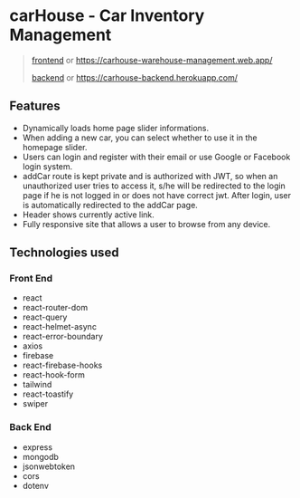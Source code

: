# carHouse - Car Inventory Management

> [frontend](https://carhouse-warehouse-management.web.app/)
> or https://carhouse-warehouse-management.web.app/
>
> [backend](https://carhouse-backend.herokuapp.com/)
> or https://carhouse-backend.herokuapp.com/

## Features

- Dynamically loads home page slider informations.
- When adding a new car, you can select whether to use it in the homepage slider.
- Users can login and register with their email or use Google or Facebook login system.
- addCar route is kept private and is authorized with JWT, so when an unauthorized user tries to access it, s/he will be redirected to the login page if he is not logged in or does not have correct jwt. After login, user is automatically redirected to the addCar page.
- Header shows currently active link.
- Fully responsive site that allows a user to browse from any device.

## Technologies used

### Front End

- react
- react-router-dom
- react-query
- react-helmet-async
- react-error-boundary
- axios
- firebase
- react-firebase-hooks
- react-hook-form
- tailwind
- react-toastify
- swiper

### Back End

- express
- mongodb
- jsonwebtoken
- cors
- dotenv
